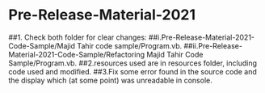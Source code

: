 # Pre-Release-Material-2021
##1. Check both folder for clear changes:
##i.Pre-Release-Material-2021-Code-Sample/Majid Tahir code sample/Program.vb.
##ii.Pre-Release-Material-2021-Code-Sample/Refactoring Majid Tahir Code Sample/Program.vb.
##2.resources used are in resources folder, including code used and modified.
##3.Fix some error found in the source code and the display which (at some point) was unreadable in console.
